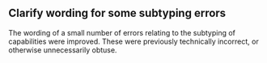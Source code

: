 ## Clarify wording for some subtyping errors

The wording of a small number of errors relating
to the subtyping of capabilities were improved.
These were previously technically incorrect,
or otherwise unnecessarily obtuse.

